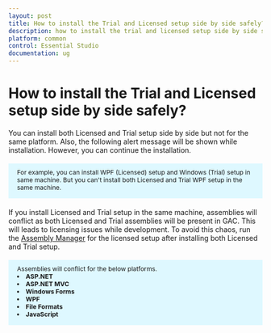 ```yaml
---
layout: post
title: How to install the Trial and Licensed setup side by side safely?  | common | Syncfusion
description: how to install the trial and licensed setup side by side safely?
platform: common
control: Essential Studio
documentation: ug
---
```



# How to install the Trial and Licensed setup side by side safely?

You can install both Licensed and Trial setup side by side but not for the same platform. Also, the following alert message will be shown while installation. However, you can continue the installation.   



<style>
#license {
    font-size: .88em!important;
margin-top: 1.5em;     margin-bottom: 1.5em;
    background-color: #def8ff;
    padding: 10px 17px 14px;
}
</style>

<div id="license">
For example, you can install WPF (Licensed) setup and Windows (Trial) setup in same machine. But you can't install both Licensed and Trial WPF setup in the same machine.
</div>

If you install Licensed and Trial setup in the same machine, assemblies will conflict as both Licensed and Trial assemblies will be present in GAC. This will leads to licensing issues while development. To avoid this chaos, run the [Assembly Manager](https://help.syncfusion.com/common/essential-studio/utilities#assembly-manager) for the licensed setup after installing both Licensed and Trial setup.

<div id="license">
Assemblies will conflict for the below platforms.
	  <li><b>ASP.NET</b> </li>
	  <li><b>ASP.NET MVC</b> </li>
	  <li><b>Windows Forms</b> </li>
	  <li><b>WPF</b> </li>
	  <li><b>File Formats</b> </li>
	  <li><b>JavaScript</b> </li>
	  
</div>